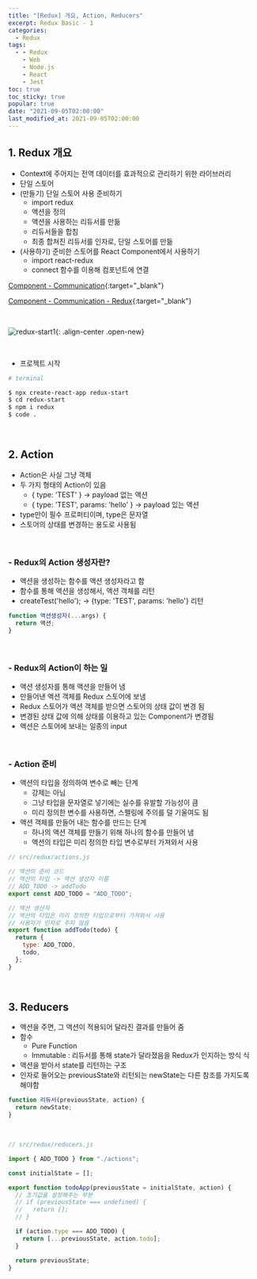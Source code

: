 ```yaml
---
title: "[Redux] 개요, Action, Reducers"
excerpt: Redux Basic - 1
categories:
  - Redux
tags:
  - - Redux
    - Web
    - Node.js
    - React
    - Jest
toc: true
toc_sticky: true
popular: true
date: "2021-09-05T02:00:00"
last_modified_at: 2021-09-05T02:00:00
---
```


## 1. Redux 개요

- Context에 주어지는 전역 데이터를 효과적으로 관리하기 위한 라이브러리
- 단일 스토어
- (만들기) 단일 스토어 사용 준비하기
  - import redux
  - 액션을 정의
  - 액션을 사용하는 리듀서를 만듦
  - 리듀서들을 합침
  - 최종 합쳐진 리듀서를 인자로, 단일 스토어를 만듦
- (사용하기) 준비한 스토어를 React Component에서 사용하기
  - import react-redux
  - connect 함수를 이용해 컴포넌트에 연결

[Component - Communication](https://cloud.protopie.io/p/irg8jMXuGov?ui=false&mockup=false&scaleToFit=true){:target="\_blank"}

[Component - Communication - Redux](https://cloud.protopie.io/p/Ycc3KrJvjgA?ui=false&mockup=false&scaleToFit=true){:target="\_blank"}

<br>

![redux-start1](https://user-images.githubusercontent.com/62803763/132103458-9154ad7f-1e27-4d11-bbc2-4324ac2b6e92.png){: .align-center .open-new}

<br>

- 프로젝트 시작

```bash
# terminal

$ npx create-react-app redux-start
$ cd redux-start
$ npm i redux
$ code .
```

<br>

## 2. Action

- Action은 사실 그냥 객체
- 두 가지 형태의 Action이 있음
  - { type: 'TEST' } -> payload 없는 액션
  - { type: 'TEST', params: 'hello' } -> payload 있는 액션
- type만이 필수 프로퍼티이며, type은 문자열
- 스토어의 상태를 변경하는 용도로 사용됨

<br>

### - Redux의 Action 생성자란?

- 액션을 생성하는 함수를 액션 생성자라고 함
- 함수를 통해 액션을 생성해서, 액션 객체를 리턴
- createTest('hello'); -> {type: 'TEST', params: 'hello'} 리턴

```js
function 액션생성자(...args) {
  return 액션;
}
```

<br>

### - Redux의 Action이 하는 일

- 액션 생성자를 통해 액션을 만들어 냄
- 만들어낸 액션 객체를 Redux 스토어에 보냄
- Redux 스토어가 액션 객체를 받으면 스토어의 상태 값이 변경 됨
- 변경된 상태 값에 의해 상태를 이용하고 있는 Component가 변경됨
- 액션은 스토어에 보내는 일종의 input

<br>

### - Action 준비

- 액션의 타입을 정의하여 변수로 빼는 단계
  - 강제는 아님
  - 그냥 타입을 문자열로 넣기에는 실수를 유발할 가능성이 큼
  - 미리 정의한 변수를 사용하면, 스펠링에 주의를 덜 기울여도 됨
- 액션 객체를 만들어 내는 함수를 만드는 단계
  - 하나의 액션 객체를 만들기 위해 하나의 함수를 만들어 냄
  - 액션의 타입은 미리 정의한 타입 변수로부터 가져와서 사용

```js
// src/redux/actions.js

// 액션의 준비 코드
// 액션의 타입 -> 액션 생성자 이름
// ADD_TODO -> addTodo
export const ADD_TODO = "ADD_TODO";

// 액션 생산자
// 액션의 타입은 미리 정의한 타입으로부터 가져와서 사용
// 사용자가 인자로 주지 않음
export function addTodo(todo) {
  return {
    type: ADD_TODO,
    todo,
  };
}
```

<br>

## 3. Reducers

- 액션을 주면, 그 액션이 적용되어 달라진 결과를 만들어 줌
- 함수
  - Pure Function
  - Immutable : 리듀서를 통해 state가 달라졌음을 Redux가 인지하는 방식
    식
- 액션을 받아서 state를 리턴하는 구조
- 인자로 들어오는 previousState와 리턴되는 newState는 다른 참조를 가지도록 해야함

```js
function 리듀서(previousState, action) {
  return newState;
}
```

<br>

```js
// src/redux/reducers.js

import { ADD_TODO } from "./actions";

const initialState = [];

export function todoApp(previousState = initialState, action) {
  // 초기값을 설정해주는 부분
  // if (previousState === undefined) {
  //   return [];
  // }

  if (action.type === ADD_TODO) {
    return [...previousState, action.todo];
  }

  return previousState;
}
```
